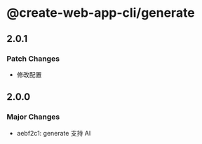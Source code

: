 # @create-web-app-cli/generate

## 2.0.1

### Patch Changes

- 修改配置

## 2.0.0

### Major Changes

- aebf2c1: generate 支持 AI
